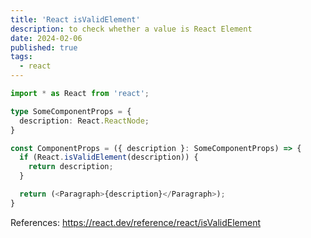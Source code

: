 ```yaml
---
title: 'React isValidElement'
description: to check whether a value is React Element
date: 2024-02-06
published: true
tags:
  - react
---
```


```ts
import * as React from 'react';

type SomeComponentProps = {
  description: React.ReactNode;
}

const ComponentProps = ({ description }: SomeComponentProps) => {
  if (React.isValidElement(description)) {
    return description;
  }

  return (<Paragraph>{description}</Paragraph>);
}
```

References: https://react.dev/reference/react/isValidElement
